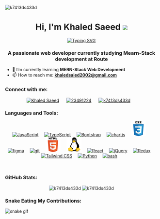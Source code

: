 <p align="left">
  <img src="https://komarev.com/ghpvc/?username=k7413ds433d&label=Profile%20views&color=0e75b6&style=flat" alt="k7413ds433d" />
</p>

<h1 align="center">
 Hi, I'm Khaled Saeed
  <img src="https://media.giphy.com/media/hvRJCLFzcasrR4ia7z/giphy.gif" width="28">
</h1>

<!-- Typing SVG by DenverCoder1 - https://github.com/DenverCoder1/readme-typing-svg -->
<p align="center">
<a href="https://git.io/typing-svg"><img src="https://readme-typing-svg.demolab.com?font=Fira+Code&pause=1000&center=true&width=600&lines=Front-End+Developer;Crafting+code+from+ideas%2C+script+by+script.;The+power+of+imagination+makes+us+infinite." alt="Typing SVG" /></a>
</p>

<h3 align="center">A passionate web developer currently studying Mearn-Stack development at Route</h3>

- 🌱 I’m currently learning **MERN-Stack Web Development**
- 📫 How to reach me: **khaledsaied2002@gmail.com**

<h3 align="left">Connect with me:</h3>
<p align="center">
  <a href="https://www.linkedin.com/in/k7413ds433d/" target="_blank"><img style="padding-right:20px;" align="center" src="https://icon.icepanel.io/Technology/svg/LinkedIn.svg" alt="Khaled Saeed" height="50" width="40" /></a>
  <a href="https://stackoverflow.com/users/23491224" target="_blank"><img style="padding-right:20px;" align="center" src="https://raw.githubusercontent.com/rahuldkjain/github-profile-readme-generator/master/src/images/icons/Social/stack-overflow.svg" alt="23491224" height="30" width="40" /></a>
  <a href="https://codeforces.com/profile/k7413ds433d" target="_blank"><img style="padding-right:20px;" align="center" src="https://raw.githubusercontent.com/rahuldkjain/github-profile-readme-generator/master/src/images/icons/Social/codeforces.svg" alt="k7413ds433d" height="30" width="40" /></a>
</p>

<h3 align="left">Languages and Tools:</h3>
<p align="center">
  <a href="https://www.w3schools.com/js/" target="_blank" rel="noreferrer" ><img style="margin-right:15px;" alt="JavaScript" width="70" height="70"  src="https://raw.githubusercontent.com/HighAmbition211/HighAmbition211/auxiliary/languages/javascript.svg"/></a>
  <a href="https://www.typescriptlang.org/" target="_blank" rel="noreferrer" ><img style="margin-right:15px;" alt="TypeScript" width="70" height="70"  src="https://raw.githubusercontent.com/HighAmbition211/HighAmbition211/auxiliary/languages/typescript.svg" /></a>
  <a href="https://getbootstrap.com/" target="_blank" rel="noreferrer" ><img style="margin-right:15px;" alt="Bootstrap" width="50" height="50" src="https://raw.githubusercontent.com/HighAmbition211/HighAmbition211/auxiliary/frameworks/bootstrap.gif" /></a>
  <a href="https://www.chartjs.org" target="_blank" rel="noreferrer" ><img style="margin-right:15px;" src="https://www.chartjs.org/media/logo-title.svg" alt="chartjs" width="50" height="50" /></a>
  <a href="https://www.w3schools.com/css/" target="_blank" rel="noreferrer" ><img style="margin-right:15px;" src="https://raw.githubusercontent.com/devicons/devicon/master/icons/css3/css3-original-wordmark.svg" alt="css3" width="50" height="50" /></a>
  <a href="https://www.figma.com/" target="_blank" rel="noreferrer" ><img style="margin-right:15px;" src="https://www.vectorlogo.zone/logos/figma/figma-icon.svg" alt="figma" width="40" height="40" /></a>
  <a href="https://git-scm.com/" target="_blank" rel="noreferrer" ><img style="margin-right:15px;" src="https://www.vectorlogo.zone/logos/git-scm/git-scm-icon.svg" alt="git" width="40" height="40" /></a>
  <a href="https://www.w3.org/html/" target="_blank" rel="noreferrer" ><img style="margin-right:15px;" src="https://raw.githubusercontent.com/devicons/devicon/master/icons/html5/html5-original-wordmark.svg" alt="html5" width="50" height="50" /></a>
  <a href="https://www.linux.org/" target="_blank" rel="noreferrer" ><img style="margin-right:15px;" src="https://raw.githubusercontent.com/devicons/devicon/master/icons/linux/linux-original.svg" alt="linux" width="50" height="50" /></a>
  <a href="https://react.dev/" target="_blank" rel="noreferrer" ><img style="margin-right:15px;"  alt="React" width="50" height="50" src="https://raw.githubusercontent.com/HighAmbition211/HighAmbition211/auxiliary/libraries/react.svg" /></a>
  <a href="https://jquery.com/" target="_blank" rel="noreferrer" ><img style="margin-right:15px;"  alt="jQuery" width="50" height="50" src="https://raw.githubusercontent.com/HighAmbition211/HighAmbition211/auxiliary/libraries/jquery.svg" /></a>
  <a href="https://redux.js.org/" target="_blank" rel="noreferrer" ><img style="margin-right:15px;"  alt="Redux" width="50" height="50" src="https://raw.githubusercontent.com/HighAmbition211/HighAmbition211/auxiliary/libraries/redux.svg" /></a>
  <a href="https://tailwindcss.com/" target="_blank" rel="noreferrer" ><img style="margin-right:15px;"  alt="Tailwind CSS" width="50" height="50" src="https://raw.githubusercontent.com/HighAmbition211/HighAmbition211/auxiliary/frameworks/tailwindcss.svg" /></a>
  <a href="https://www.python.org/" target="_blank" rel="noreferrer" ><img style="margin-right:15px;"  alt="Python" width="50" height="50" src="https://raw.githubusercontent.com/HighAmbition211/HighAmbition211/auxiliary/languages/python.svg" /></a>
  <a href="https://www.gnu.org/software/bash/" target="_blank" rel="noreferrer" ><img style="margin-right:15px;" src="https://static-00.iconduck.com/assets.00/bash-icon-448x512-t4tppxv4.png" alt="bash" width="50" height="50" /></a>
</p><br>

<h3 align="left">GitHub Stats:</h3>
<p align="center">
  <img src="https://github-readme-stats.vercel.app/api?username=K7413dS433d&show_icons=true&locale=en" alt="k7413ds433d"   height="150" />
  <img  src="https://github-readme-streak-stats.herokuapp.com/?user=K7413dS433d&" alt="k7413ds433d"   height="149" />
</p>

<h3 align="left">Snake Eating My Contributions:</h3>

![snake gif](https://github.com/K7413dS433d/K7413dS433d/blob/output/github-contribution-grid-snake-dark.svg)
